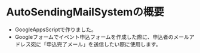 # AutoSendingMailSystemの概要
* GoogleAppsScriptで作りました。
* Googleフォームでイベント申込フォームを作成した際に、申込者のメールアドレス宛に「申込完了メール」を送信したい際に使用します。
